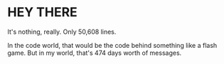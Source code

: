 # HEY THERE
It's nothing, really.  Only 50,608 lines. 

In the code world, that would be the code behind something like a flash game. But in my world, that's 474 days worth of messages.